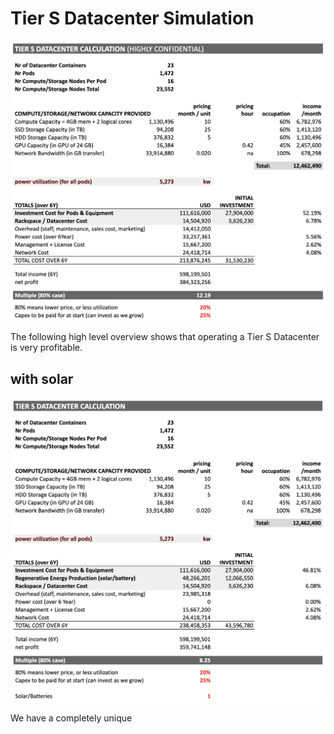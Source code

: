 # Tier S Datacenter Simulation

![](img/overview.png)

The following high level overview shows that operating a Tier S Datacenter is very profitable.

## with solar

![](img/biz_overview_solar.png)

We have a completely unique 

